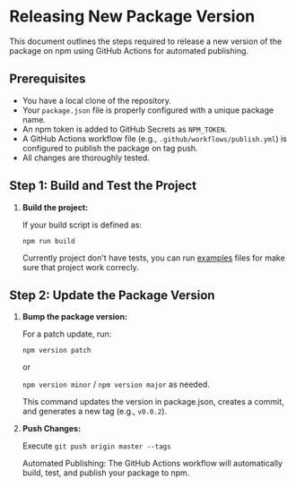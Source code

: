 # Releasing New Package Version

This document outlines the steps required to release a new version of the package on npm using GitHub Actions for automated publishing.

## Prerequisites

- You have a local clone of the repository.
- Your `package.json` file is properly configured with a unique package name.
- An npm token is added to GitHub Secrets as `NPM_TOKEN`.
- A GitHub Actions workflow file (e.g., `.github/workflows/publish.yml`) is configured to publish the package on tag push.
- All changes are thoroughly tested.

## Step 1: Build and Test the Project

1. **Build the project:**

   If your build script is defined as:

   `npm run build`

   Currently project don't have  tests, you can run  [examples](./examples) files for make sure that project work correcly.


## Step 2: Update the Package Version

1. **Bump the package version:**

   For a patch update, run:

   `npm version patch`
  
   or

   `npm version minor` /  `npm version major` as needed.

    This command updates the version in package.json, creates a commit, and generates a new tag (e.g., `v0.0.2`).

2. **Push Changes:**

   Execute `git push origin master --tags`

   Automated Publishing: The GitHub Actions workflow will automatically build, test, and publish your package to npm.

